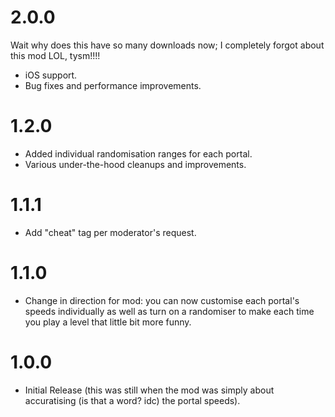 # 2.0.0
Wait why does this have so many downloads now; I completely forgot about this mod LOL, tysm!!!!
- iOS support.
- Bug fixes and performance improvements.
# 1.2.0
- Added individual randomisation ranges for each portal.
- Various under-the-hood cleanups and improvements.
# 1.1.1
- Add "cheat" tag per moderator's request.
# 1.1.0
- Change in direction for mod: you can now customise each portal's speeds individually as well as turn on a randomiser to make each time you play a level that little bit more funny.
# 1.0.0
- Initial Release (this was still when the mod was simply about accuratising (is that a word? idc) the portal speeds).
